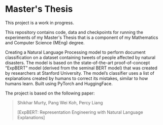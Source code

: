 # Master's Thesis

This project is a work in progress. 

This repository contains code, data and checkpoints for running the experiments of my Master's Thesis that is a component of my Mathematics and Computer Science (MEng) degree.

Creating a Natural Language Processing model to perform document classification on a dataset containing tweets of people affected by natural disasters. The model is based on the state-of-the-art proof-of-concept “ExpBERT” model (derived from the seminal BERT model) that was created by researchers at Stanford University. The model’s classifier uses a list of explanations created by humans to correct its mistakes, similar to how humans learn. Built using PyTorch and HuggingFace.


The project is based on the following paper:
> Shikhar Murty, Pang Wei Koh, Percy Liang
>
> [ExpBERT: Representation Engineering with Natural Language Explanations]



